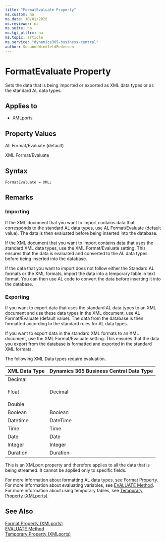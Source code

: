 ```yaml
---
title: "FormatEvaluate Property"
ms.custom: na
ms.date: 10/01/2020
ms.reviewer: na
ms.suite: na
ms.tgt_pltfrm: na
ms.topic: article
ms.service: "dynamics365-business-central"
author: SusanneWindfeldPedersen
---
```


# FormatEvaluate Property

Sets the data that is being imported or exported as XML data types or as the standard AL data types.  
  
## Applies to  

- XMLports  
  
## Property Values  

AL Format/Evaluate (default)  
  
XML Format/Evaluate  
 
## Syntax

```
FormatEvaluate = XML;
```

## Remarks  
  
### Importing  

If the XML document that you want to import contains data that corresponds to the standard AL data types, use AL Format/Evaluate (default value). The data is then evaluated before being inserted into the database.  
  
If the XML document that you want to import contains data that uses the standard XML data types, use the XML Format/Evaluate setting. This ensures that the data is evaluated and converted to the AL data types before being inserted into the database.  
  
 If the data that you want to import does not follow either the Standard AL formats or the XML formats, import the data into a temporary table in text format. You can then use AL code to convert the data before inserting it into the database.  
  
### Exporting  
 If you want to export data that uses the standard AL data types to an XML document and use these data types in the XML document, use AL Format/Evaluate (default value). The data from the database is then formatted according to the standard rules for AL data types.  
  
 If you want to export data in the standard XML formats to an XML document, use the XML Format/Evaluate setting. This ensures that the data you export from the database is formatted and exported in the standard XML formats.  
  
 The following XML Data types require evaluation.  
  
|**XML Data Type**|**Dynamics 365 Business Central Data Type**|  
|-----------------------|------------------------------------------|  
|Decimal<br /><br /> Float<br /><br /> Double|Decimal|  
|Boolean|Boolean|  
|Datetime|DateTime|  
|Time|Time|  
|Date|Date|  
|Integer|Integer|  
|Duration|Duration|  
  
 This is an XMLport property and therefore applies to all the data that is being streamed. It cannot be applied only to specific fields.  
  
 For more information about formatting AL data types, see [Format Property](devenv-format-property.md). For more information about evaluating variables, see [EVALUATE Method](../methods-auto/system/system-evaluate-method.md). For more information about using temporary tables, see [Temporary Property (XMLports)](devenv-temporary-xmlports-property.md).  
  
## See Also  
 [Format Property (XMLports)](devenv-format-xmlports-property.md)   
 [EVALUATE Method](../methods-auto/system/system-EVALUATE-method.md)   
 [Temporary Property (XMLports)](devenv-temporary-xmlports-property.md)